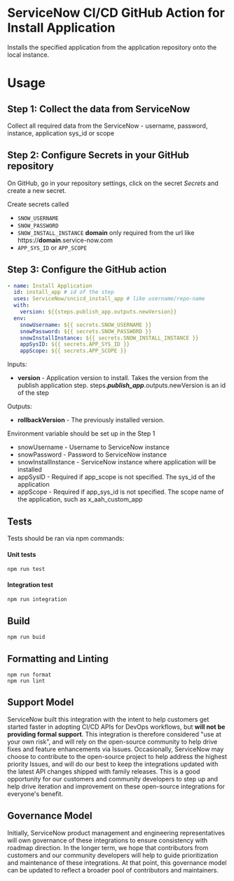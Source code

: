 # ServiceNow CI/CD GitHub Action for Install Application

Installs the specified application from the application repository onto the local instance.

# Usage
## Step 1: Collect the data from ServiceNow
Collect all required data from the ServiceNow - username, password, instance, application sys_id or scope
## Step 2: Configure Secrets in your GitHub repository
On GitHub, go in your repository settings, click on the secret _Secrets_ and create a new secret.

Create secrets called 
- `SNOW_USERNAME`
- `SNOW_PASSWORD`
- `SNOW_INSTALL_INSTANCE` **domain** only required from the url like https://**domain**.service-now.com
- `APP_SYS_ID` or `APP_SCOPE`

## Step 3: Configure the GitHub action
```yaml
- name: Install Application 
  id: install_app # id of the step
  uses: ServiceNow/sncicd_install_app # like username/repo-name
  with:
    version: ${{steps.publish_app.outputs.newVersion}}
  env:
    snowUsername: ${{ secrets.SNOW_USERNAME }}
    snowPassword: ${{ secrets.SNOW_PASSWORD }}
    snowInstallInstance: ${{ secrets.SNOW_INSTALL_INSTANCE }}
    appSysID: ${{ secrets.APP_SYS_ID }}
    appScope: ${{ secrets.APP_SCOPE }}
```
Inputs:
- **version** - Application version to install. Takes the version from the publish application step. steps._**publish_app**_.outputs.newVersion is an id of the step
    
Outputs:
- **rollbackVersion** - The previously installed version.
    
Environment variable should be set up in the Step 1
- snowUsername - Username to ServiceNow instance
- snowPassword - Password to ServiceNow instance
- snowInstallInstance - ServiceNow instance where application will be installed
- appSysID - Required if app_scope is not specified. The sys_id of the application
- appScope - Required if app_sys_id is not specified. The scope name of the application, such as x_aah_custom_app

## Tests

Tests should be ran via npm commands:

#### Unit tests
```shell script
npm run test
```   

#### Integration test
```shell script
npm run integration
```   

## Build

```shell script
npm run buid
```

## Formatting and Linting
```shell script
npm run format
npm run lint
```

## Support Model

ServiceNow built this integration with the intent to help customers get started faster in adopting CI/CD APIs for DevOps workflows, but __will not be providing formal support__. This integration is therefore considered "use at your own risk", and will rely on the open-source community to help drive fixes and feature enhancements via Issues. Occasionally, ServiceNow may choose to contribute to the open-source project to help address the highest priority Issues, and will do our best to keep the integrations updated with the latest API changes shipped with family releases. This is a good opportunity for our customers and community developers to step up and help drive iteration and improvement on these open-source integrations for everyone's benefit. 

## Governance Model

Initially, ServiceNow product management and engineering representatives will own governance of these integrations to ensure consistency with roadmap direction. In the longer term, we hope that contributors from customers and our community developers will help to guide prioritization and maintenance of these integrations. At that point, this governance model can be updated to reflect a broader pool of contributors and maintainers. 
